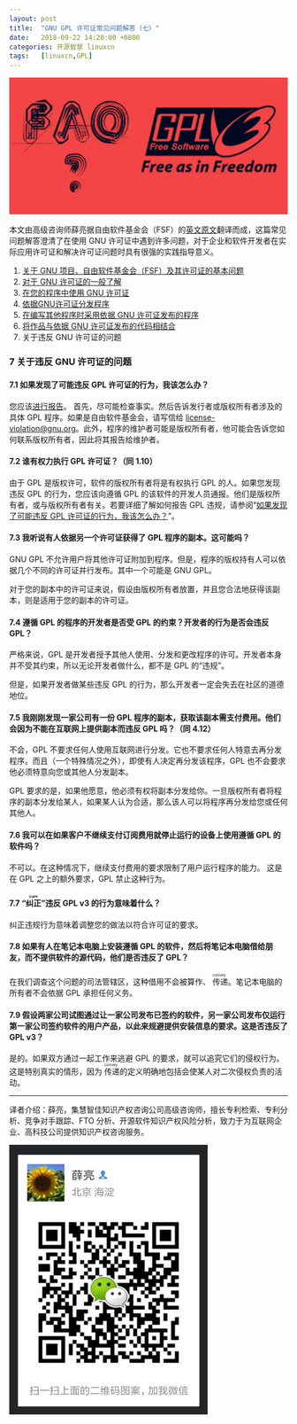 ```yaml
---
layout: post
title:	"GNU GPL 许可证常见问题解答（七）"
date:	2018-09-22 14:20:00 +0800 
categories:	开源智慧 linuxcn 
tags:	[linuxcn,GPL]
---
```



![](/Asserts/Images/album/201809/22/142048o5q050hmzxuzuhkq.png)


本文由高级咨询师薛亮据自由软件基金会（FSF）的[英文原文](https://www.gnu.org/licenses/gpl-faq.html)翻译而成，这篇常见问题解答澄清了在使用 GNU 许可证中遇到许多问题，对于企业和软件开发者在实际应用许可证和解决许可证问题时具有很强的实践指导意义。


1. [关于 GNU 项目、自由软件基金会（FSF）及其许可证的基本问题](/article-9062-1.html)
2. [对于 GNU 许可证的一般了解](/article-8834-1.html)
3. [在您的程序中使用 GNU 许可证](/article-8761-1.html)
4. [依据GNU许可证分发程序](/article-9222-1.html)
5. [在编写其他程序时采用依据 GNU 许可证发布的程序](/article-9448-1.html)
6. [将作品与依据 GNU 许可证发布的代码相结合](/article-9826-1.html)
7. 关于违反 GNU 许可证的问题


### 7 关于违反 GNU 许可证的问题


#### 7.1 如果发现了可能违反 GPL 许可证的行为，我该怎么办？


您应该[进行报告](https://www.gnu.org/licenses/gpl-violation.html)。 首先，尽可能检查事实。然后告诉发行者或版权所有者涉及的具体 GPL 程序。如果是自由软件基金会，请写信给 <license-violation@gnu.org>。此外，程序的维护者可能是版权所有者，他可能会告诉您如何联系版权所有者，因此将其报告给维护者。 


#### 7.2 谁有权力执行 GPL 许可证？（同 1.10）


由于 GPL 是版权许可，软件的版权所有者将是有权执行 GPL 的人。如果您发现违反 GPL 的行为，您应该向遵循 GPL 的该软件的开发人员通报。他们是版权所有者，或与版权所有者有关。若要详细了解如何报告 GPL 违规，请参阅“[如果发现了可能违反 GPL 许可证的行为，我该怎么办？](https://www.gnu.org/licenses/gpl-faq.html#ReportingViolation)”。


#### 7.3 我听说有人依据另一个许可证获得了 GPL 程序的副本。这可能吗？


GNU GPL 不允许用户将其他许可证附加到程序。但是，程序的版权持有人可以依据几个不同的许可证并行发布。其中一个可能是 GNU GPL。


对于您的副本中的许可证来说，假设由版权所有者放置，并且您合法地获得该副本，则是适用于您的副本的许可证。 


#### 7.4 遵循 GPL 的程序的开发者是否受 GPL 的约束？开发者的行为是否会违反 GPL？


严格来说，GPL 是开发者授予其他人使用、分发和更改程序的许可。开发者本身并不受其约束，所以无论开发者做什么，都不是 GPL 的“违规”。


但是，如果开发者做某些违反 GPL 的行为，那么开发者一定会失去在社区的道德地位。


#### 7.5 我刚刚发现一家公司有一份 GPL 程序的副本，获取该副本需支付费用。他们会因为不能在互联网上提供副本而违反 GPL 吗？（同 4.12）


不会，GPL 不要求任何人使用互联网进行分发。它也不要求任何人特意去再分发程序。而且（一个特殊情况之外），即使有人决定再分发该程序，GPL 也不会要求他必须特意向您或其他人分发副本。


GPL 要求的是，如果他愿意，他必须有权将副本分发给你。一旦版权所有者将程序的副本分发给某人，如果某人认为合适，那么该人可以将程序再分发给您或任何其他人。 


#### 7.6 我可以在如果客户不继续支付订阅费用就停止运行的设备上使用遵循 GPL 的软件吗？


不可以。在这种情况下，继续支付费用的要求限制了用户运行程序的能力。 这是在 GPL 之上的额外要求，GPL 禁止这种行为。


#### 7.7 <ruby> “纠正” <rp>  （ </rp> <rt>  cure </rt> <rp>  ） </rp></ruby>违反 GPL v3 的行为意味着什么？


纠正违规行为意味着调整您的做法以符合许可证的要求。


#### 7.8 如果有人在笔记本电脑上安装遵循 GPL 的软件，然后将笔记本电脑借给朋友，而不提供软件的源代码，他们是否违反了 GPL？


在我们调查这个问题的司法管辖区，这种借用不会被算作、<ruby> 传递 <rp>  （ </rp> <rt>  convey </rt> <rp>  ） </rp></ruby>。笔记本电脑的所有者不会依据 GPL 承担任何义务。


#### 7.9 假设两家公司试图通过让一家公司发布已签约的软件，另一家公司发布仅运行第一家公司签约软件的用户产品，以此来规避提供安装信息的要求。这是否违反了 GPL v3？


是的。如果双方通过一起工作来逃避 GPL 的要求，就可以追究它们的侵权行为。这是特别真实的情形，因为<ruby> 传递 <rp>  （ </rp> <rt>  convey </rt> <rp>  ） </rp></ruby>的定义明确地包括会使某人对二次侵权负责的活动。




---


译者介绍：薛亮，集慧智佳知识产权咨询公司高级咨询师，擅长专利检索、专利分析、竞争对手跟踪、FTO 分析、开源软件知识产权风险分析，致力于为互联网企业、高科技公司提供知识产权咨询服务。


![](/Asserts/Images/album/201801/10/210130rsis334kss4esehz.jpg)
